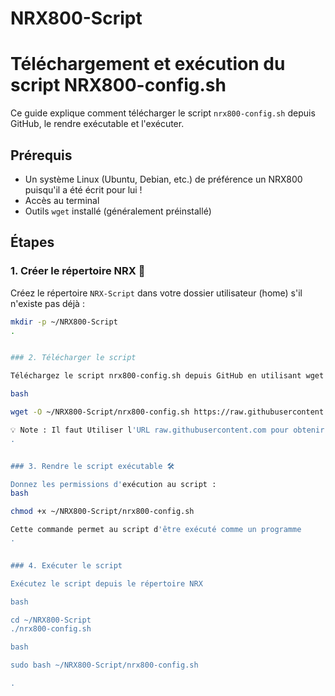 # NRX800-Script

# Téléchargement et exécution du script NRX800-config.sh

Ce guide explique comment télécharger le script `nrx800-config.sh` depuis GitHub, le rendre exécutable et l'exécuter.

## Prérequis
- Un système Linux (Ubuntu, Debian, etc.) de préférence un NRX800 puisqu'il a été écrit pour lui !
- Accès au terminal
- Outils `wget` installé (généralement préinstallé)

## Étapes

     
### 1. Créer le répertoire NRX 📁
Créez le répertoire `NRX-Script` dans votre dossier utilisateur (home) s'il n'existe pas déjà :
```bash
mkdir -p ~/NRX800-Script
.


### 2. Télécharger le script

Téléchargez le script nrx800-config.sh depuis GitHub en utilisant wget :

bash

wget -O ~/NRX800-Script/nrx800-config.sh https://raw.githubusercontent.com/cce66/NRX800-Script/main/nrx800-config.sh

💡 Note : Il faut Utiliser l'URL raw.githubusercontent.com pour obtenir le contenu brut du script, et non la page GitHub
.


### 3. Rendre le script exécutable 🛠️

Donnez les permissions d'exécution au script :
bash

chmod +x ~/NRX800-Script/nrx800-config.sh

Cette commande permet au script d'être exécuté comme un programme
.


### 4. Exécuter le script

Exécutez le script depuis le répertoire NRX

bash

cd ~/NRX800-Script
./nrx800-config.sh

bash

sudo bash ~/NRX800-Script/nrx800-config.sh

.
